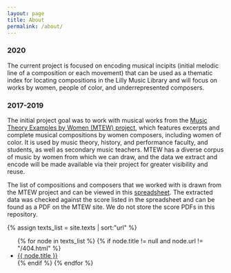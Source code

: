 ```yaml
---
layout: page
title: About
permalink: /about/
---
```


### 2020
The current project is focused on encoding musical incipits (initial melodic line of a composition or each movement) that can be used as a thematic index for locating compositions in the Lilly Music Library and will focus on works by women, people of color, and underrepresented composers.

### 2017-2019
The initial project goal was to work with musical works from the [Music Theory Examples by Women (MTEW) project](https://musictheoryexamplesbywomen.com/), which features excerpts and complete musical compositions by women composers, including women of color. It is used by music theory, history, and performance faculty, and students, as well as secondary music teachers. MTEW has a diverse corpus of music by women from which we can draw, and the data we extract and encode will be made available via their project for greater visibility and reuse.

The list of compositions and composers that we worked with is drawn from the MTEW project and can be viewed in this [spreadsheet](https://docs.google.com/spreadsheets/d/10BWNZQ0e5EduUB_UBJpDdROjY3VetWvAucYGhnGXaGo/edit#gid=970050992). The extracted data was checked against the score listed in the spreadsheet and can be found as a PDF on the MTEW site. We do not store the score PDFs in this repository.


<div>
{% assign texts_list = site.texts | sort:"url" %}
<ul>
{% for node in texts_list %}
  {% if node.title != null and node.url != "/404.html" %}
    <li><a class="sidebar-nav-item{% if page.url == node.url %} active{% endif %}" href="{{ site.baseurl }}{{ node.url }}">{{ node.title }}</a></li>
  {% endif %}
{% endfor %}
</ul>
</div>

